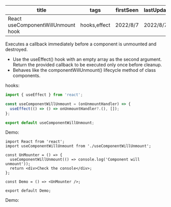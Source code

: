| title                              | tags         | firstSeen | lastUpdated |
| ---------------------------------- | ------------ | --------- | ----------- |
| React useComponentWillUnmount hook | hooks,effect | 2022/8/7  | 2022/8/7    |

Executes a callback immediately before a component is unmounted and destroyed.

- Use the useEffect() hook with an empty array as the second argument. Return the provided callback to be executed only once before cleanup.
- Behaves like the componentWillUnmount() lifecycle method of class components.

hooks:

```ts
import { useEffect } from 'react';

const useComponentWillUnmount = (onUnmountHandler) => {
  useEffect(() => () => onUnmountHandler?.(), []);
};

export default useComponentWillUnmount;
```

Demo:

```tsx | pure
import React from 'react';
import useComponentWillUnmount from './useComponentWillUnmount';

const UnMounter = () => {
  useComponentWillUnmount(() => console.log('Component will unmount'));
  return <div>Check the console</div>;
};

const Demo = () => <UnMounter />;

export default Demo;
```

Demo:

<code src="./Demo.tsx"></code>
